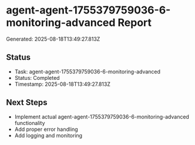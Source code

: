 # agent-agent-1755379759036-6-monitoring-advanced Report

Generated: 2025-08-18T13:49:27.813Z

## Status
- Task: agent-agent-1755379759036-6-monitoring-advanced
- Status: Completed
- Timestamp: 2025-08-18T13:49:27.813Z

## Next Steps
- Implement actual agent-agent-1755379759036-6-monitoring-advanced functionality
- Add proper error handling
- Add logging and monitoring
